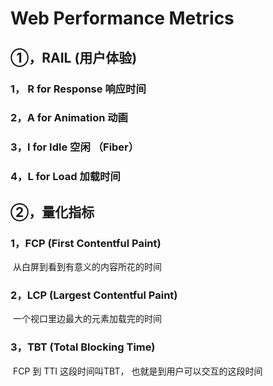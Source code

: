 # Web Performance Metrics

## ①，RAIL (用户体验)

### 1， R  for  Response 响应时间

### 2，A  for  Animation 动画

### 3，I  for  Idle 空闲 （Fiber）

### 4，L  for Load 加载时间

## ②，量化指标

### 1，FCP  (First  Contentful Paint)

​	从白屏到看到有意义的内容所花的时间

### 2，LCP (Largest  Contentful Paint)

​	一个视口里边最大的元素加载完的时间

### 3，TBT (Total Blocking Time)

​	FCP 到 TTI 这段时间叫TBT， 也就是到用户可以交互的这段时间



